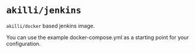 # `akilli/jenkins`

`akilli/docker` based jenkins image. 

You can use the example docker-compose.yml as a starting point for your configuration.
